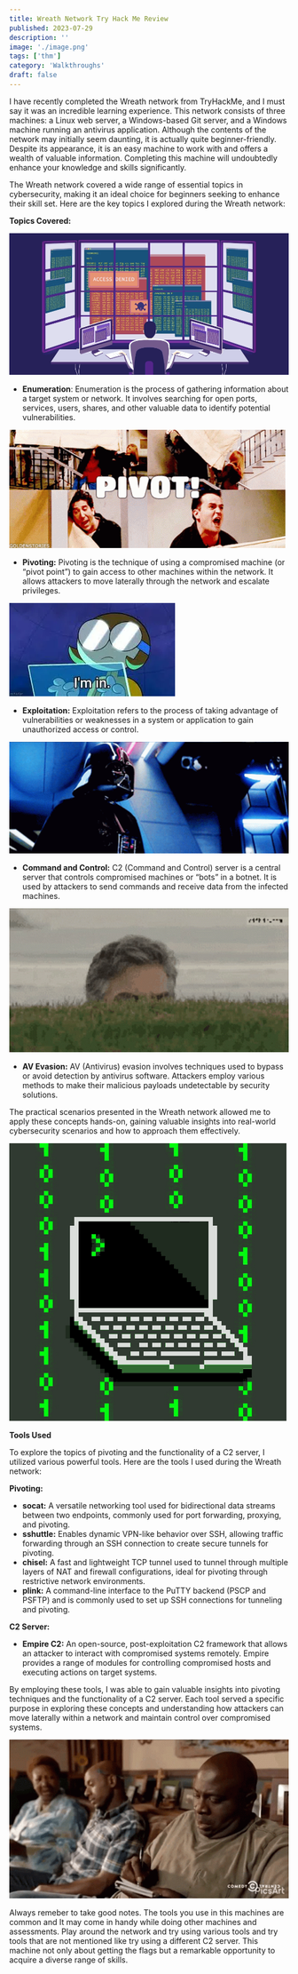 ```yaml
---
title: Wreath Network Try Hack Me Review
published: 2023-07-29
description: ''
image: './image.png'
tags: ['thm']
category: 'Walkthroughs'
draft: false 
---
```


I have recently completed the Wreath network from TryHackMe, and I must say it was an incredible learning experience. This network consists of three machines: a Linux web server, a Windows-based Git server, and a Windows machine running an antivirus application. Although the contents of the network may initially seem daunting, it is actually quite beginner-friendly. Despite its appearance, it is an easy machine to work with and offers a wealth of valuable information. Completing this machine will undoubtedly enhance your knowledge and skills significantly.

The Wreath network covered a wide range of essential topics in cybersecurity, making it an ideal choice for beginners seeking to enhance their skill set. Here are the key topics I explored during the Wreath network:

**Topics Covered:**

![alt text](image-1.png)

- **Enumeration**: Enumeration is the process of gathering information about a target system or network. It involves searching for open ports, services, users, shares, and other valuable data to identify potential vulnerabilities.

![alt text](image-2.png)

- **Pivoting:** Pivoting is the technique of using a compromised machine (or “pivot point”) to gain access to other machines within the network. It allows attackers to move laterally through the network and escalate privileges.

![alt text](image-3.png)

- **Exploitation:** Exploitation refers to the process of taking advantage of vulnerabilities or weaknesses in a system or application to gain unauthorized access or control.

![alt text](image-4.png)

- **Command and Control:**  C2 (Command and Control) server is a central server that controls compromised machines or “bots” in a botnet. It is used by attackers to send commands and receive data from the infected machines.

![alt text](image-5.png)

- **AV Evasion:** AV (Antivirus) evasion involves techniques used to bypass or avoid detection by antivirus software. Attackers employ various methods to make their malicious payloads undetectable by security solutions.

The practical scenarios presented in the Wreath network allowed me to apply these concepts hands-on, gaining valuable insights into real-world cybersecurity scenarios and how to approach them effectively.

![alt text](image-6.png)

**Tools Used**

To explore the topics of pivoting and the functionality of a C2 server, I utilized various powerful tools. Here are the tools I used during the Wreath network:

**Pivoting:**

- **socat:** A versatile networking tool used for bidirectional data streams between two endpoints, commonly used for port forwarding, proxying, and pivoting.
- **sshuttle:** Enables dynamic VPN-like behavior over SSH, allowing traffic forwarding through an SSH connection to create secure tunnels for pivoting.
- **chisel:** A fast and lightweight TCP tunnel used to tunnel through multiple layers of NAT and firewall configurations, ideal for pivoting through restrictive network environments.
- **plink:** A command-line interface to the PuTTY backend (PSCP and PSFTP) and is commonly used to set up SSH connections for tunneling and pivoting.

**C2 Server:**

- **Empire C2:** An open-source, post-exploitation C2 framework that allows an attacker to interact with compromised systems remotely. Empire provides a range of modules for controlling compromised hosts and executing actions on target systems.

By employing these tools, I was able to gain valuable insights into pivoting techniques and the functionality of a C2 server. Each tool served a specific purpose in exploring these concepts and understanding how attackers can move laterally within a network and maintain control over compromised systems.

![alt text](image-7.png)

Always remeber to take good notes. The tools you use in this machines are common and It may come in handy while doing other machines and assessments. Play around the network and try using various tools and try tools that are not mentioned like try using a different C2 server. This machine not only about getting the flags but a remarkable opportunity to acquire a diverse range of skills.
